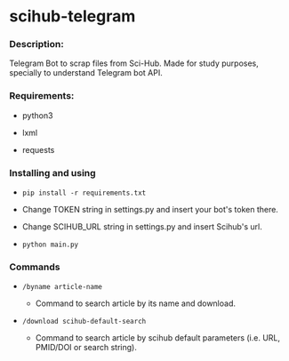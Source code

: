# scihub-telegram

### Description:

Telegram Bot to scrap files from Sci-Hub. Made for study purposes, specially to understand Telegram bot API.

### Requirements:

- python3

- lxml

- requests

### Installing and using

- `pip install -r requirements.txt`

- Change TOKEN string in settings.py and insert your bot's token there.

- Change SCIHUB_URL string in settings.py and insert Scihub's url.

- `python main.py`
    
### Commands

- `/byname article-name`
    - Command to search article by its name and download.
      
- `/download scihub-default-search`
    - Command to search article by scihub default parameters (i.e. URL, PMID/DOI or search string).
